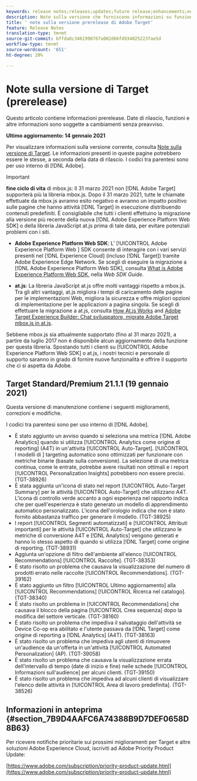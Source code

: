 ```yaml
---
keywords: release notes;releases;updates;future release;enhancements;new features;fixes;updates;prerelease
description: Note sulla versione che forniscono informazioni su funzioni, miglioramenti e correzioni per le versioni DNL  Adobe Target più recenti o imminenti.
title: ' note sulla versione prerelease di Adobe Target'
feature: Release Notes
translation-type: tm+mt
source-git-commit: bffda8c3461998767a002d66fd9340252237ae5d
workflow-type: tm+mt
source-wordcount: '651'
ht-degree: 20%

---
```



# Note sulla versione di Target (prerelease)

Questo articolo contiene informazioni prerelease. Date di rilascio, funzioni e altre informazioni sono soggette a cambiamenti senza preavviso.

**Ultimo aggiornamento: 14 gennaio 2021**

Per visualizzare informazioni sulla versione corrente, consulta [Note sulla versione di Target](release-notes.md). Le informazioni presenti in queste pagine potrebbero essere le stesse, a seconda della data di rilascio. I codici tra parentesi sono per uso interno di [!DNL Adobe].

>[!IMPORTANT]
>
>**fine ciclo di vita** di mbox.js: Il 31 marzo 2021 non  [!DNL Adobe Target] supporterà più la libreria mbox.js. Dopo il 31 marzo 2021, tutte le chiamate effettuate da mbox.js avranno esito negativo e avranno un impatto positivo sulle pagine che hanno attività [!DNL Target] in esecuzione distribuendo contenuti predefiniti. È consigliabile che tutti i clienti effettuino la migrazione alla versione più recente della nuova [!DNL Adobe Experience Platform Web SDK] o della libreria JavaScript at.js prima di tale data, per evitare potenziali problemi con i siti.
>
>* **Adobe Experience Platform Web SDK**: L’ [!UICONTROL Adobe Experience Platform Web ] SDK consente di interagire con i vari servizi presenti nel  [!DNL Experience Cloud] (incluso  [!DNL Target]) tramite Adobe Experience Edge Network. Se scegli di eseguire la migrazione a [!DNL Adobe Experience Platform Web SDK], consulta [What is Adobe Experience Platform Web SDK](/help/c-implementing-target/c-implementing-target-for-client-side-web/aep-web-sdk.md), nella *Web SDK Guide*.
   >
   >
* **at.js**: La libreria JavaScript at.js offre molti vantaggi rispetto a mbox.js. Tra gli altri vantaggi, at.js migliora i tempi di caricamento delle pagine per le implementazioni Web, migliora la sicurezza e offre migliori opzioni di implementazione per le applicazioni a pagina singola. Se scegli di effettuare la migrazione a at.js, consulta [How At.js Works](/help/c-implementing-target/c-implementing-target-for-client-side-web/c-how-atjs-works/how-atjs-works.md) and [ Adobe Target Experience Builder: Chat sviluppatore, migrate  Adobe Target mbox.js in at.js](https://seminars.adobeconnect.com/ptdo6mfo6qn6/?proto=true).
>
>
Sebbene mbox.js sia attualmente supportato (fino al 31 marzo 2021), a partire da luglio 2017 non è disponibile alcun aggiornamento della funzione per questa libreria. Spostando tutti i clienti su [!UICONTROL Adobe Experience Platform Web SDK] o at.js, i nostri tecnici e personale di supporto saranno in grado di fornire nuove funzionalità e offrire il supporto che ci si aspetta da  Adobe.

## Target Standard/Premium 21.1.1 (19 gennaio 2021)

Questa versione di manutenzione contiene i seguenti miglioramenti, correzioni e modifiche.

I codici tra parentesi sono per uso interno di [!DNL Adobe].

* È stato aggiunto un avviso quando si seleziona una metrica [!DNL Adobe Analytics] quando si utilizza [!UICONTROL Analytics come origine di reporting] (A4T) in un&#39;attività [!UICONTROL Auto-Target]. [!UICONTROL I modelli di ] targeting automatico sono ottimizzati per funzionare con metriche binarie (basate sulla conversione). La selezione di una metrica continua, come le entrate, potrebbe avere risultati non ottimali e i report [!UICONTROL Personalization Insights] potrebbero non essere precisi. (TGT-38926)
* È stata aggiunta un&#39;icona di stato nel report [!UICONTROL Auto-Target Summary] per le attività [!UICONTROL Auto-Target] che utilizzano A4T. L&#39;icona di controllo verde accanto a ogni esperienza nel rapporto indica che per quell&#39;esperienza è stato generato un modello di apprendimento automatico personalizzato. L&#39;icona dell&#39;orologio indica che non è stato fornito abbastanza traffico per generare il modello. (TGT-38925)
* I report [!UICONTROL Segmenti automatizzati] e [!UICONTROL Attributi importanti] per le attività [!UICONTROL Auto-Target] che utilizzano le metriche di conversione A4T e [!DNL Analytics] vengono generati e hanno lo stesso aspetto di quando si utilizza [!DNL Target] come origine di reporting. (TGT-38931)
* Aggiunta un&#39;opzione di filtro dell&#39;ambiente all&#39;elenco [!UICONTROL Recommendations] [!UICONTROL Raccolte]. (TGT-38353)
* È stato risolto un problema che causava la visualizzazione del numero di prodotti errato nelle raccolte [!UICONTROL Recommendations]. (TGT-39162)
* È stato aggiunto un filtro [!UICONTROL Ultimo aggiornamento] alla [!UICONTROL Recommendations] [!UICONTROL Ricerca nel catalogo]. (TGT-38340)
* È stato risolto un problema in [!UICONTROL Recommendations] che causava il blocco della pagina [!UICONTROL Crea sequenza] dopo la modifica del settore verticale. (TGT-38160)
* È stato risolto un problema che impediva il salvataggio dell&#39;attività se Device Co-op era abilitato e l&#39;utente passava da [!DNL Target] come origine di reporting a [!DNL Analytics] (A4T). (TGT-38163)
* È stato risolto un problema che impediva agli utenti di rimuovere un&#39;audience da un&#39;offerta in un&#39;attività [!UICONTROL  Automated Personalization] (AP). (TGT-39058)
* È stato risolto un problema che causava la visualizzazione errata dell&#39;intervallo di tempo (date di inizio e fine) nelle schede [!UICONTROL Informazioni sull&#39;audience] per alcuni clienti. (TGT-39150)
* È stato risolto un problema che impediva ad alcuni clienti di visualizzare l&#39;elenco delle attività in [!UICONTROL Area di lavoro predefinita]. (TGT-38526)

## Informazioni in anteprima {#section_7B9D4AAFC6A74388B9D7DEF0658D8B63}

Per ricevere notifiche prioritarie sui prossimi miglioramenti per Target e altre soluzioni Adobe Experience Cloud, iscriviti ad Adobe Priority Product Update:

[https://www.adobe.com/subscription/priority-product-update.html](https://www.adobe.com/subscription/priority-product-update.html)
